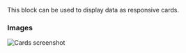 This block can be used to display data as responsive cards.

### Images

![Cards screenshot](https://gitlab.com/appsemble/appsemble/-/raw/main/config/assets/cards.png)
